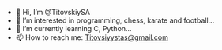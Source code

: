 - 👋 Hi, I’m @TitovskiySA
- 👀 I’m interested in programming, chess, karate and football...
- 🌱 I’m currently learning C, Python...
- 📫 How to reach me: Titovsiyystas@gmail.com

<!---
TitovskiySA/TitovskiySA is a ✨ special ✨ repository because its `README.md` (this file) appears on your GitHub profile.
You can click the Preview link to take a look at your changes.
--->
